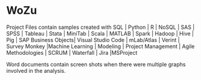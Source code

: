 # WoZu
Project Files contain samples created with SQL | Python | R | NoSQL | SAS | SPSS | Tableau | Stata | MiniTab | Scala | MATLAB | Spark | Hadoop | Hive | Pig | SAP Business Objects| Visual Studio Code | mLab/Atlas | Verint | Survey Monkey |Machine Learning | Modeling | Project Management | Agile Methodologies | SCRUM | Waterfall | Jira |MSProject

Word documents contain screen shots when there were multiple graphs involved in the analysis.
